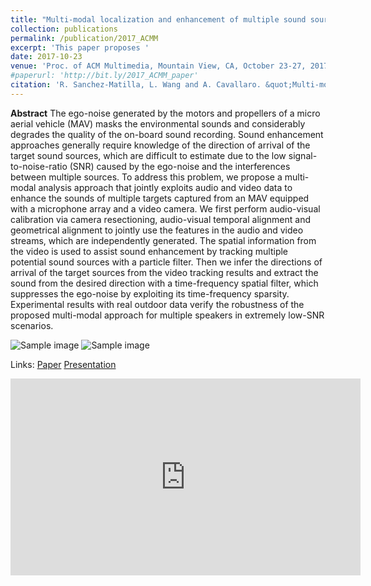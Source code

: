 ```yaml
---
title: "Multi-modal localization and enhancement of multiple sound sources from a Micro Aerial Vehicle"
collection: publications
permalink: /publication/2017_ACMM
excerpt: 'This paper proposes '
date: 2017-10-23
venue: 'Proc. of ACM Multimedia, Mountain View, CA, October 23-27, 2017'
#paperurl: 'http://bit.ly/2017_ACMM_paper'
citation: 'R. Sanchez-Matilla, L. Wang and A. Cavallaro. &quot;Multi-modal localization and enhancement of multiple sound sources from a Micro Aerial Vehicle.&quot; <i>Proc. of ACM Multimedia</i>.'
---
```

**Abstract**
The ego-noise generated by the motors and propellers of a micro aerial vehicle (MAV) masks the environmental sounds and considerably degrades the quality of the on-board sound recording. Sound enhancement approaches generally require knowledge of the direction of arrival of the target sound sources, which are difficult to estimate due to the low signal-to-noise-ratio (SNR) caused by the ego-noise and the interferences between multiple sources. To address this problem, we propose a multi-modal analysis approach that jointly exploits audio and video data to enhance the sounds of multiple targets captured from an MAV equipped with a microphone array and a video camera. We first perform audio-visual calibration via camera resectioning, audio-visual temporal alignment and geometrical alignment to jointly use the features in the audio and video streams, which are independently generated. The spatial information from the video is used to assist sound enhancement by tracking multiple potential sound sources with a particle filter. Then we infer the directions of arrival of the target sources from the video tracking results and extract the sound from the desired direction with a time-frequency spatial filter, which suppresses the ego-noise by exploiting its time-frequency sparsity. Experimental results with real outdoor data verify the robustness of the proposed multi-modal approach for multiple speakers in extremely low-SNR scenarios.

![Sample image](https://risama.github.io/files/2017_ACMM/sample1.png)
![Sample image](https://risama.github.io/files/2017_ACMM/sample2.png)

Links:
[Paper](http://bit.ly/2017_ACMM_paper)
[Presentation](http://bit.ly/2017_ACMM_presentation)

<iframe width="560" height="315" src="https://www.youtube.com/embed/nUAfZ1LSx9U" frameborder="0" allow="accelerometer; autoplay; encrypted-media; gyroscope; picture-in-picture" allowfullscreen></iframe>
